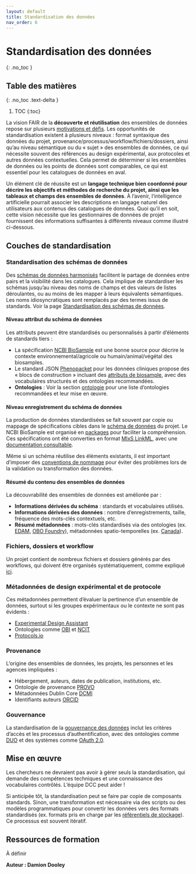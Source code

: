 ```yaml
---
layout: default
title: Standardisation des données
nav_order: 6
---
```


# Standardisation des données
{: .no_toc }

## Table des matières
{: .no_toc .text-delta }

1. TOC
{:toc}

La vision FAIR de la **découverte et réutilisation** des ensembles de données repose sur plusieurs [motivations et défis](https://github.com/ClimateSmartAgCollab/Documentation-en/blob/main/docs/Data_Standardization/motivation.md). Les opportunités de standardisation existent à plusieurs niveaux : format syntaxique des données du projet, provenance/processus/workflow/fichiers/dossiers, ainsi qu’au niveau sémantique ou du « sujet » des ensembles de données, ce qui nécessite souvent des références au design expérimental, aux protocoles et autres données contextuelles. Cela permet de déterminer si les ensembles de données ou les points de données sont comparables, ce qui est essentiel pour les catalogues de données en aval.

Un élément clé de réussite est un **langage technique bien coordonné pour décrire les objectifs et méthodes de recherche du projet, ainsi que les tableaux et champs des ensembles de données**. À l’avenir, l’intelligence artificielle pourrait associer les descriptions en langage naturel des utilisateurs aux contenus des catalogues de données. Quoi qu’il en soit, cette vision nécessite que les gestionnaires de données de projet fournissent des informations suffisantes à différents niveaux comme illustré ci-dessous.

## Couches de standardisation

### Standardisation des schémas de données

Des [schémas de données harmonisés](https://climatesmartagcollab.github.io/Documentation-en/Data_Documentation/schemas.html) facilitent le partage de données entre pairs et la visibilité dans les catalogues. Cela implique de standardiser les schémas jusqu’au niveau des noms de champs et des valeurs de listes déroulantes, ou au moins de les mapper à leurs équivalents sémantiques. Les noms idiosyncratiques sont remplacés par des termes issus de standards. Voir la page [Standardisation des schémas de données](https://climatesmartagcollab.github.io/Documentation-en/Data_Standardization/schemas.html).

#### Niveau attribut du schéma de données

Les attributs peuvent être standardisés ou personnalisés à partir d’éléments de standards tiers :

- La spécification [NCBI BioSample](https://www.ncbi.nlm.nih.gov/biosample/docs/attributes/) est une bonne source pour décrire le contexte environnemental/agricole ou humain/animal/végétal des biosamples.
- Le standard JSON [Phenopacket](https://phenopacket-schema.readthedocs.io/en/latest/index.html) pour les données cliniques propose des « blocs de construction » incluant des [attributs de biosample](https://phenopacket-schema.readthedocs.io/en/latest/biosample.html), avec des vocabulaires structurés et des ontologies recommandées.
- **Ontologies** : Voir la section [ontologie](https://climatesmartagcollab.github.io/Documentation-en/Data_Standardization/ontology.html) pour une liste d’ontologies recommandées et leur mise en œuvre.

#### Niveau enregistrement du schéma de données

La production de données standardisées se fait souvent par copie ou mappage de spécifications cibles dans le [schéma de données](https://climatesmartagcollab.github.io/Documentation-en/Data_Standardization/schemas.html) du projet. Le NCBI BioSample est organisé en [packages](https://www.ncbi.nlm.nih.gov/biosample/docs/packages/) pour faciliter la compréhension. Ces spécifications ont été converties en format [MIxS LinkML](https://github.com/turbomam/mixs-subset-examples-first), avec une [documentation consultable](https://turbomam.github.io/mixs-subset-examples-first/).

Même si un schéma réutilise des éléments existants, il est important d’imposer des [conventions de nommage](https://climatesmartagcollab.github.io/Documentation-en/Data_Standardization/schemas.html) pour éviter des problèmes lors de la validation ou transformation des données.

#### Résumé du contenu des ensembles de données

La découvrabilité des ensembles de données est améliorée par :

- **Informations dérivées du schéma** : standards et vocabulaires utilisés.
- **Informations dérivées des données** : nombre d’enregistrements, taille, fréquence des mots-clés contextuels, etc.
- **Résumé métadonnées** : mots-clés standardisés via des ontologies (ex. [EDAM](https://bioportal.bioontology.org/ontologies/EDAM?p=classes&conceptid=topic_0003), [OBO Foundry](https://obofoundry.org/)), métadonnées spatio-temporelles (ex. [Canada](https://www.wikidata.org/wiki/Q16)).

### Fichiers, dossiers et workflow

Un projet contient de nombreux fichiers et dossiers générés par des workflows, qui doivent être organisés systématiquement, comme expliqué [ici](https://climatesmartagcollab.github.io/Documentation-en/Data_Standardization/files.html).

### Métadonnées de design expérimental et de protocole

Ces métadonnées permettent d’évaluer la pertinence d’un ensemble de données, surtout si les groupes expérimentaux ou le contexte ne sont pas évidents :

- [Experimental Design Assistant](https://nc3rs.org.uk/our-portfolio/experimental-design-assistant-eda)
- Ontologies comme [OBI](http://purl.obolibrary.org/obo/OBI_0500000) et [NCIT](http://purl.obolibrary.org/obo/NCIT_C15320)
- [Protocols.io](https://www.protocols.io/)

### Provenance

L’origine des ensembles de données, les projets, les personnes et les agences impliquées :

- Hébergement, auteurs, dates de publication, institutions, etc.
- Ontologie de provenance [PROVO](https://www.w3.org/TR/prov-overview/)
- Métadonnées Dublin Core [DCMI](https://www.dublincore.org/specifications/dublin-core/dcmi-terms/)
- Identifiants auteurs [ORCID](https://orcid.org/)

### Gouvernance

La standardisation de la [gouvernance des données](https://github.com/ClimateSmartAgCollab/Documentation-en/blob/main/docs/Data_Sharing/index.md#administrative) inclut les critères d’accès et les processus d’authentification, avec des ontologies comme [DUO](https://github.com/EBISPOT/DUO) et des systèmes comme [OAuth 2.0](https://oauth.net/2/).

## Mise en œuvre

Les chercheurs ne devraient pas avoir à gérer seuls la standardisation, qui demande des compétences techniques et une connaissance des vocabulaires contrôlés. L’équipe DCC peut aider !

Si anticipée tôt, la standardisation peut se faire par copie de composants standards. Sinon, une transformation est nécessaire via des scripts ou des modèles programmatiques pour convertir les données vers des formats standardisés (ex. formats pris en charge par les [référentiels de stockage](https://climatesmartagcollab.github.io/Documentation-en/storage/)). Ce processus est souvent itératif.

## Ressources de formation

À définir

**Auteur : Damion Dooley**
